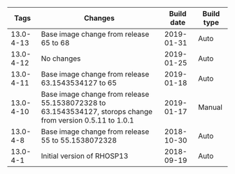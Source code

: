 | Tags | Changes | Build date | Build type |
| ---- | ------- | ---------- | ---------- |
| 13.0-4-13 | Base image change from release 65 to 68 | 2019-01-31 | Auto |
| 13.0-4-12 | No changes | 2019-01-25 | Auto |
| 13.0-4-11 | Base image change from release 63.1543534127 to 65 | 2019-01-18 | Auto |
| 13.0-4-10 | Base image change from release 55.1538072328 to 63.1543534127, storops change from version 0.5.11 to 1.0.1 | 2019-01-17 | Manual |
| 13.0-4-8 | Base image change from release 55 to 55.1538072328 | 2018-10-30 | Auto |
| 13.0-4-1 | Initial version of RHOSP13 | 2018-09-19 | Auto |
